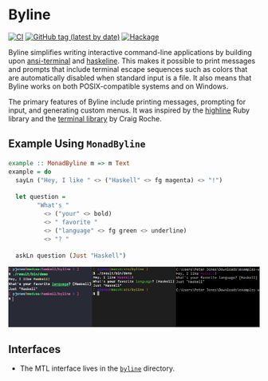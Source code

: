 # Byline

[![CI](https://github.com/pjones/byline/workflows/CI/badge.svg)](https://github.com/pjones/byline/actions)
[![GitHub tag (latest by date)](https://img.shields.io/github/v/tag/pjones/byline?label=release)](https://github.com/pjones/byline/releases)
[![Hackage](https://img.shields.io/hackage/v/byline)](https://hackage.haskell.org/package/byline)

Byline simplifies writing interactive command-line applications by
building upon [ansi-terminal][] and [haskeline][]. This makes it
possible to print messages and prompts that include terminal escape
sequences such as colors that are automatically disabled when standard
input is a file. It also means that Byline works on both
POSIX-compatible systems and on Windows.

The primary features of Byline include printing messages, prompting
for input, and generating custom menus. It was inspired by the
[highline] Ruby library and the [terminal library][] by Craig Roche.

## Example Using `MonadByline`

```haskell
example :: MonadByline m => m Text
example = do
  sayLn ("Hey, I like " <> ("Haskell" <> fg magenta) <> "!")

  let question =
        "What's "
          <> ("your" <> bold)
          <> " favorite "
          <> ("language" <> fg green <> underline)
          <> "? "

  askLn question (Just "Haskell")
```

![Demo](doc/demo.png)

## Interfaces

  * The MTL interface lives in the [`byline`](byline) directory.

[ansi-terminal]: http://hackage.haskell.org/package/ansi-terminal
[haskeline]: https://hackage.haskell.org/package/haskeline
[highline]: https://github.com/JEG2/highline
[terminal library]: https://github.com/cdxr/terminal
